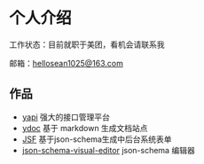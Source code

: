 # 个人介绍
工作状态：目前就职于美团，看机会请联系我

邮箱：hellosean1025@163.com

## 作品

* [yapi](https://hellosean1025.github.io/yapi)  强大的接口管理平台
* [ydoc](https://hellosean1025.github.io/ydoc)  基于 markdown 生成文档站点
* [JSF](https://hellosean1025.github.io/jsf)    基于json-schema生成中后台系统表单
* [json-schema-visual-editor](https://hellosean1025.github.io/json-schema-visual-editor/)  json-schema 编辑器